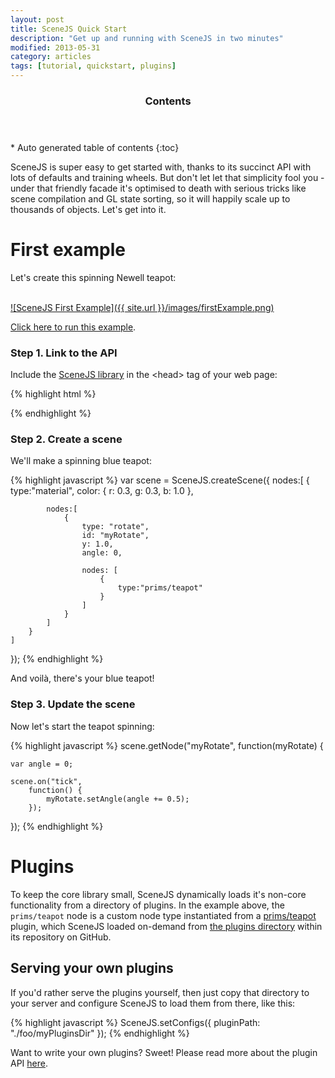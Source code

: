 ```yaml
---
layout: post
title: SceneJS Quick Start
description: "Get up and running with SceneJS in two minutes"
modified: 2013-05-31
category: articles
tags: [tutorial, quickstart, plugins]
---
```


<section id="table-of-contents" class="toc">
  <header>
    <h3>Contents</h3>
  </header>  
<div id="drawer" markdown="1">
*  Auto generated table of contents
{:toc}
</div>
</section><!-- /#table-of-contents -->

SceneJS is super easy to get started with, thanks to its succinct API with lots of defaults and
   training wheels. But don't let let that simplicity fool you - under that friendly facade it's optimised to death with
   serious tricks like scene compilation and GL state sorting, so it will happily scale up to thousands of
   objects. Let's get into it.

# First example
Let's create this spinning Newell teapot:
<br/><br/>

[![SceneJS First Example]({{ site.url }}/images/firstExample.png)](http://scenejs.org/examples.html?page=firstExample)

[Click here to run this example](http://scenejs.org/examples.html?page=firstExample).

### Step 1. Link to the API
Include the [SceneJS library](api/latest/scenejs.js) in the &lt;head&gt; tag of your web page:

{% highlight html %}
<script src="http://scenejs.org/api/latest/scenejs.js"></script>
{% endhighlight %}

### Step 2. Create a scene
We'll make a spinning blue teapot:

{% highlight javascript %}
var scene = SceneJS.createScene({
    nodes:[
        {
            type:"material",
            color: { r: 0.3, g: 0.3, b: 1.0 },

            nodes:[
                {
                    type: "rotate",
                    id: "myRotate",
                    y: 1.0,
                    angle: 0,

                    nodes: [
                        {
                            type:"prims/teapot"
                        }
                    ]
                }
            ]
        }
    ]
});
{% endhighlight %}

And voilà, there's your blue teapot!

### Step 3. Update the scene
Now let's start the teapot spinning:

{% highlight javascript %}
scene.getNode("myRotate", function(myRotate) {

    var angle = 0;

    scene.on("tick",
        function() {
            myRotate.setAngle(angle += 0.5);
        });
});
{% endhighlight %}

# Plugins
To keep the core library small, SceneJS dynamically loads it's non-core functionality from a directory of
plugins. In the example above, the <code>prims/teapot</code> node is a custom node type instantiated
from a <a href="https://github.com/xeolabs/scenejs/tree/V3.1/api/latest/plugins/node/prims/teapot.js">prims/teapot</a>
plugin, which SceneJS loaded on-demand from <a href="https://github.com/xeolabs/scenejs/tree/V3.1/api/latest/plugins">the
plugins directory</a> within its repository on GitHub.

## Serving your own plugins
If you'd rather serve the plugins yourself, then just copy that directory to your server and configure SceneJS to load
them from there, like this:

{% highlight javascript %}
SceneJS.setConfigs({
    pluginPath: "./foo/myPluginsDir"
});
{% endhighlight %}

Want to write your own plugins? Sweet! Please read more about the plugin API <a
 href="https://github.com/xeolabs/scenejs#plugin-api">here</a>.
